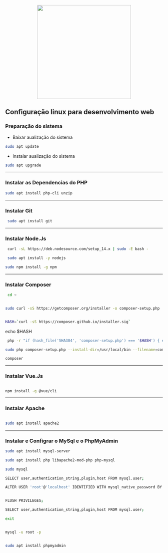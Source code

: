 

<p align="center"><img width="300" src="https://upload.wikimedia.org/wikipedia/commons/3/35/Tux.svg"></p>


## Configuração linux  para desenvolvimento web

 
 

 ### Preparação do sistema
*  Baixar aualização do sistema
```bash
sudo apt update 
```
* Instalar aualização do sistema
```bash
sudo apt upgrade
```




************************************************************************
### Instalar as Dependencias do PHP
```bash
sudo apt install php-cli unzip
 ```


************************************************************************
### Instalar Git
```bash
 sudo apt install git
 ```
*************************************************************************

 ### Instalar Node.Js
```bash
 curl -sL https://deb.nodesource.com/setup_14.x | sudo -E bash -
```
```bash
 sudo apt install -y nodejs
 ```
 ```bash
 sudo npm install -g npm
 ```
*************************************************************************

### Instalar Composer
```bash
 cd ~
  ```

 ```bash

 sudo curl -sS https://getcomposer.org/installer -o composer-setup.php
   ```

 ```bash

 HASH=`curl -sS https://composer.github.io/installer.sig`
   ```

 echo $HASH
```bash
 php -r "if (hash_file('SHA384', 'composer-setup.php') === '$HASH') { echo 'Installer verified'; } else { echo 'Installer corrupt'; unlink('composer-setup.php'); } echo PHP_EOL;"
 ```

```bash
sudo php composer-setup.php --install-dir=/usr/local/bin --filename=composer
 ```

```bash
composer 
```


*************************************************************************

### Instalar Vue.Js
```bash

npm install -g @vue/cli
```



*************************************************************************
### Instalar  Apache

```bash

sudo apt install apache2
```

*************************************************************************
### Instalar  e Configrar o MySql e o PhpMyAdmin
```bash
sudo apt install mysql-server
```


```bash
sudo apt install php libapache2-mod-php php-mysql
```
```bash
sudo mysql
```

```bash
SELECT user,authentication_string,plugin,host FROM mysql.user;
```
```bash
ALTER USER 'root'@'localhost' IDENTIFIED WITH mysql_native_password BY 'root';
```

```bash

FLUSH PRIVILEGES;
```

```bash
SELECT user,authentication_string,plugin,host FROM mysql.user;
```
```bash
exit
```

```bash

mysql -u root -p
```

```bash

sudo apt install phpmyadmin
```




